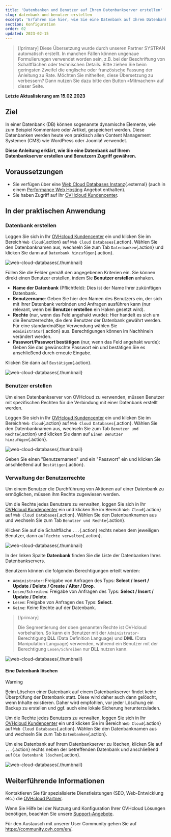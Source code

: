 ```yaml
---
title: 'Datenbanken und Benutzer auf Ihrem Datenbankserver erstellen'
slug: datenbank-und-benutzer-erstellen
excerpt: 'Erfahren Sie hier, wie Sie eine Datenbank auf Ihrem Datenbankserver erstellen'
section: Konfiguration
order: 02
updated: 2023-02-15
---
```


> [!primary]
> Diese Übersetzung wurde durch unseren Partner SYSTRAN automatisch erstellt. In manchen Fällen können ungenaue Formulierungen verwendet worden sein, z.B. bei der Beschriftung von Schaltflächen oder technischen Details. Bitte ziehen Sie beim geringsten Zweifel die englische oder französische Fassung der Anleitung zu Rate. Möchten Sie mithelfen, diese Übersetzung zu verbessern? Dann nutzen Sie dazu bitte den Button «Mitmachen» auf dieser Seite.
>

**Letzte Aktualisierung am 15.02.2023**

## Ziel

In einer Datenbank (DB) können sogenannte dynamische Elemente, wie zum Beispiel Kommentare oder Artikel, gespeichert werden. Diese Datenbanken werden heute von praktisch allen Content Management Systemen (CMS) wie WordPress oder Joomla! verwendet.

**Diese Anleitung erklärt, wie Sie eine Datenbank auf Ihrem Datenbankserver erstellen und Benutzern Zugriff gewähren.**

## Voraussetzungen

- Sie verfügen über eine [Web Cloud Databases Instanz](https://www.ovh.de/cloud/cloud-databases/){.external} (auch in einem [Performance Web Hosting](https://www.ovhcloud.com/de/web-hosting/) Angebot enthalten).
- Sie haben Zugriff auf Ihr [OVHcloud Kundencenter](https://www.ovh.com/auth/?action=gotomanager&from=https://www.ovh.de/&ovhSubsidiary=de).

## In der praktischen Anwendung

### Datenbank erstellen

Loggen Sie sich in Ihr [OVHcloud Kundencenter](https://www.ovh.com/auth/?action=gotomanager&from=https://www.ovh.de/&ovhSubsidiary=de) ein und klicken Sie im Bereich `Web Cloud`{.action} auf `Web Cloud Databases`{.action}. Wählen Sie den Datenbanknamen aus, wechseln Sie zum Tab `Datenbanken`{.action} und klicken Sie dann auf `Datenbank hinzufügen`{.action}.

![web-cloud-databases](images/web-cloud-databases-createdb01.png){.thumbnail}

Füllen Sie die Felder gemäß den angegebenen Kriterien ein. Sie können direkt einen Benutzer erstellen, indem Sie **Benutzer erstellen** anhaken.

- **Name der Datenbank** (Pflichtfeld): Dies ist der Name Ihrer zukünftigen Datenbank.
- **Benutzername**: Geben Sie hier den Namen des Benutzers ein, der sich mit Ihrer Datenbank verbinden und Anfragen ausführen kann (nur relevant, wenn bei **Benutzer erstellen** ein Haken gesetzt wird).
- **Rechte** (nur, wenn das Feld angehakt wurde): Hier handelt es sich um die Benutzerrechte, die dem Benutzer der Datenbank gewährt werden. Für eine standardmäßige Verwendung wählen Sie `Administrator`{.action} aus. Berechtigungen können im Nachhinein verändert werden.
- **Passwort**/**Passwort bestätigen** (nur, wenn das Feld angehakt wurde): Geben Sie das gewünschte Passwort ein und bestätigen Sie es anschließend durch erneute Eingabe.

Klicken Sie dann auf `Bestätigen`{.action}.

![web-cloud-databases](images/web-cloud-databases-createdb02.png){.thumbnail}

### Benutzer erstellen

Um einen Datenbankserver von OVHcloud zu verwenden, müssen Benutzer mit spezifischen Rechten für die Verbindung mit einer Datenbank erstellt werden. 

Loggen Sie sich in Ihr [OVHcloud Kundencenter](https://www.ovh.com/auth/?action=gotomanager&from=https://www.ovh.de/&ovhSubsidiary=de) ein und klicken Sie im Bereich `Web Cloud`{.action} auf `Web Cloud Databases`{.action}. Wählen Sie den Datenbanknamen aus, wechseln Sie zum Tab `Benutzer und Rechte`{.action} und klicken Sie dann auf `Einen Benutzer hinzufügen`{.action}.

![web-cloud-databases](images/web-cloud-databases-user01.png){.thumbnail}

Geben Sie einen "Benutzernamen" und ein "Passwort" ein und klicken Sie anschließend auf `Bestätigen`{.action}. 

### Verwaltung der Benutzerrechte

Um einem Benutzer die Durchführung von Aktionen auf einer Datenbank zu ermöglichen, müssen ihm Rechte zugewiesen werden.

Um die Rechte jedes Benutzers zu verwalten, loggen Sie sich in Ihr [OVHcloud Kundencenter](https://www.ovh.com/auth/?action=gotomanager&from=https://www.ovh.de/&ovhSubsidiary=de) ein und klicken Sie im Bereich `Web Cloud`{.action} auf `Web Cloud Databases`{.action}. Wählen Sie den Datenbanknamen aus und wechseln Sie zum Tab `Benutzer und Rechte`{.action}.

Klicken Sie auf die Schaltfläche `...`{.action} rechts neben dem jeweiligen Benutzer, dann auf `Rechte verwalten`{.action}.

![web-cloud-databases](images/web-cloud-databases-rights01.png){.thumbnail}

In der linken Spalte **Datenbank** finden Sie die Liste der Datenbanken Ihres Datenbankservers.

Benutzern können die folgenden Berechtigungen erteilt werden:

- `Administrator`: Freigabe von Anfragen des Typs: **Select / Insert / Update / Delete / Create / Alter / Drop**.
- `Lesen/Schreiben`: Freigabe von Anfragen des Typs: **Select / Insert / Update / Delete**.
- `Lesen`: Freigabe von Anfragen des Typs: **Select**.
- `Keine`: Keine Rechte auf der Datenbank.

> [!primary]
> 
> Die Segmentierung der oben genannten Rechte ist OVHcloud vorbehalten. So kann ein Benutzer mit der `Administrator`-Berechtigung **DLL** (Data Definition Language) und **DML** (Data Manipulation Language) verwenden, während ein Benutzer mit der Berechtigung `Lesen/Schreiben` nur **DLL** nutzen kann.
>

![web-cloud-databases](images/web-cloud-databases-rights02.png){.thumbnail}

#### Eine Datenbank löschen

> [!warning]
>
> Beim Löschen einer Datenbank auf einem Datenbankserver findet keine Überprüfung der Datenbank statt. Diese wird daher auch dann gelöscht, wenn
> Inhalte existieren. Daher wird empfohlen, vor jeder Löschung ein Backup zu erstellen und ggf. auch eine lokale Sicherung herunterzuladen.
> 

Um die Rechte jedes Benutzers zu verwalten, loggen Sie sich in Ihr [OVHcloud Kundencenter](https://www.ovh.com/auth/?action=gotomanager&from=https://www.ovh.de/&ovhSubsidiary=de) ein und klicken Sie im Bereich `Web Cloud`{.action} auf `Web Cloud Databases`{.action}. Wählen Sie den Datenbanknamen aus und wechseln Sie zum Tab `Datenbanken`{.action}.

Um eine Datenbank auf Ihrem Datenbankserver zu löschen, klicken Sie auf `...`{.action} rechts neben der betreffenden Datenbank und anschließend auf `Die Datenbank löschen`{.action}.

![web-cloud-databases](images/web-cloud-databases-deldb01.png){.thumbnail}

## Weiterführende Informationen

Kontaktieren Sie für spezialisierte Dienstleistungen (SEO, Web-Entwicklung etc.) die [OVHcloud Partner](https://partner.ovhcloud.com/de/directory/).

Wenn Sie Hilfe bei der Nutzung und Konfiguration Ihrer OVHcloud Lösungen benötigen, beachten Sie unsere [Support-Angebote](https://www.ovhcloud.com/de/support-levels/).

Für den Austausch mit unserer User Community gehen Sie auf <https://community.ovh.com/en/>.
